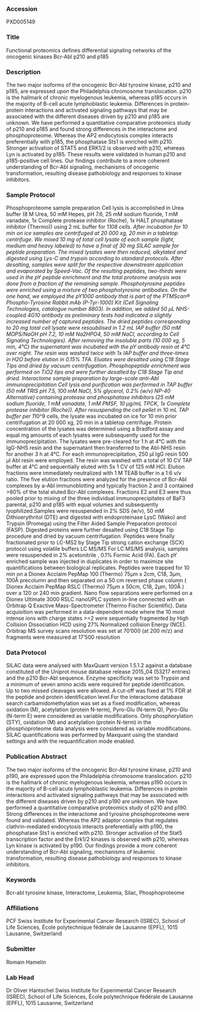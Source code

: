 ### Accession
PXD005149

### Title
Functional proteomics defines differential signaling networks of the oncogenic kinases Bcr-Abl p210 and p185

### Description
The two major isoforms of the oncogenic Bcr-Abl tyrosine kinase, p210 and p185, are expressed upon the Philadelphia chromosome translocation. p210 is the hallmark of chronic myelogenous leukemia, whereas p185 occurs in the majority of B-cell acute lymphoblastic leukemia. Differences in protein-protein interactions and activated signaling pathways that may be associated with the different diseases driven by p210 and p185 are unknown. We have performed a quantitative comparative proteomics study of p210 and p185 and found strong differences in the interactome and phosphoproteome. Whereas the AP2 endocytosis complex interacts preferentially with p185, the phosphatase Sts1 is enriched with p210. Stronger activation of STAT5 and ERK1/2 is observed with p210, whereas Lyn is activated by p185. These results were validated in human p210 and p185-positive cell lines. Our findings contribute to a more coherent understanding of Bcr-Abl signaling, mechanisms of oncogenic transformation, resulting disease pathobiology and responses to kinase inhibitors.

### Sample Protocol
Phosphoproteome sample preparation Cell lysis is accomplished in Urea buffer (8 M Urea, 50 mM Hepes, pH 7.6, 25 mM sodium fluoride, 1 mM vanadate, 1x Complete protease inhibitor (Roche), 1x HALT phosphatase inhibitor (Thermo)) using 2 mL buffer for 1*108 cells. After incubation for 10 min on ice samples are centrifuged at 20 000 xg, 20 min in a tabletop centrifuge. We mixed 10 mg of total cell lysate of each sample (light, medium and heavy labeled) to have a final of 30 mg SILAC sample for peptide preparation. The mixed lysates were then reduced, alkylated and digested using Lys-C and trypsin according to standard protocols. After desalting, samples were split for the respective downstream application and evaporated by Speed-Vac. Of the resulting peptides, two-thirds were used in the pY peptide enrichment and the total proteome analysis was done from a fraction of the remaining sample. Phosphotyrosine peptides were enriched using a mixture of two phosphotyrosine antibodies. On the one hand, we employed the pY1000 antibody that is part of the PTMScan® Phospho-Tyrosine Rabbit mAb (P-Tyr-1000) Kit (Cell Signaling Technologies, catalogue number 8803). In addition, we added 50 µL NHS-coupled 4G10 antibody as preliminary tests had indicated a slightly increased number of captured peptides. The dried peptides corresponding to 20 mg total cell lysate were resoubilised in 1.2 mL IAP buffer (50 mM MOPS/NaOH pH 7.2, 10 mM Na2HPO4, 50 mM NaCl, according to Cell Signaling Technologies). After removing the insoluble parts (10 000 xg, 5 min, 4°C) the supernatant was incubated with the pY antibody resin at 4°C over night. The resin was washed twice with 1x IAP buffer and three-times in H2O before elution in 0.15% TFA. Eluates were desalted using C18 Stage Tips and dried by vacuum centrifugation. Phosphopeptide enrichment was performed on TiO2 tips and were further desalted by C18 Stage Tip and dried. Interactome sample preparation by large-scale anti-Abl immunoprecipitation Cell lysis and purification was performed in TAP buffer (50 mM TRIS pH 7.5, 100 mM NaCl, 5% glycerol, 0.2% (w/v) NP-40 Alternative) containing protease and phosphatase inhibitors (25 mM sodium fluoride, 1 mM vanadate, 1 mM PMSF, 10 µg/mL TPCK, 1x Complete protease inhibitor (Roche)). After resuspending the cell pellet in 10 mL TAP buffer per 1*10^9 cells, the lysate was incubated on ice for 10 min prior centrifugation at 20 000 xg, 20 min in a tabletop centrifuge. Protein concentration of the lysates was determined using a Bradford assay and equal mg amounts of each lysates were subsequently used for the immunoprecipitation.  The lysates were pre-cleared for 1 h at 4°C with the IgG-NHS resin and the supernatant then transferred to the Abl-NHS resin for another 3 h at 4°C. For each immunoprecipitation, 250 µl IgG resin 500 µl Abl resin were employed. The resin was washed with a total of 10 CV TAP buffer at 4°C and sequentially eluted with 5x 1 CV of 125 mM HCl.  Elution fractions were immediately neutralized with 1 M TEAB buffer in a 1:6 v/v ratio. The five elution fractions were analyzed for the presence of Bcr-Abl complexes by a-Abl immunoblotting and typically fraction 2 and 3 contained >80% of the total eluted Bcr-Abl complexes. Fractions E2 and E3 were thus pooled prior to mixing of the three individual immunoprecipitates of BaF3 parental, p210 and p185 with equal volumes and subsequently lyophilized.Samples were resuspended in 2% SDS (w/v), 50 mM Dithioerythritol (DTE) and digested with endoproteinase LysC (Wako) and Trypsin (Promega) using  the Filter Aided Sample Preparation protocol (FASP). Digested proteins were further desalted using C18 Stage Tip procedure and dried by vacuum centrifugation. Peptides were finally fractionated prior to LC-MS2 by Stage Tip strong cation exchange (SCX) protocol using volatile buffers LC MS/MS For LC MS/MS analysis, samples were resuspended in 2% acetonitrile , 0.1% Formic Acid (FA). Each pY enriched sample was injected in duplicates in order to maximize site quantifications between biological replicates. Peptides were trapped for 10 min on a Dionex Acclaim PepMap 100 (Thermo) 75µm x 2cm, C18, 3µm, 100Å precolumn and then separated on a 50 cm reversed phase column ( Dionex Acclaim PepMap RSLC (Thermo) 75µm x 50cm, C18, 2µm, 100Å ) over a 120 or 240 min gradient. Nano flow separations were performed on a Dionex Ultimate 3000 RSLC nanoUPLC system in-line connected with an Orbitrap Q Exactive Mass-Spectrometer (Thermo Fischer Scientific). Data acquisition was performed in a data-dependent mode where the 10 most intense ions with charge states >=2 were sequentially fragmented by High Collision Dissociation HCD using 27% Normalized collision Energy (NCE). Orbitrap MS survey scans resolution was set at 70’000 (at 200 m/z) and fragments were measured at 17’500 resolution

### Data Protocol
SILAC data were analysed with MaxQuant version 1.5.1.2 against a database constituted of the Uniprot mouse database release 2015_04 (53217 entries) and the p210 Bcr-Abl sequence. Enzyme specificity was set to Trypsin and a minimum of seven amino acids were required for peptide identification. Up to two missed cleavages were allowed. A cut-off was fixed at 1% FDR at the peptide and protein identification level.For the interactome database search carbamidomethylation was set as a fixed modification, whereas oxidation (M), acetylation (protein N-term), Pyro-Glu (N-term Q), Pyro-Glu (N-term E) were considered as variable modifications. Only phosphorylation (STY), oxidation (M) and acetylation (protein N-term) in the phosphoproteome data analysis were considered as variable modifications. SILAC quantifications was performed by Maxquant using the standard settings and with the requantification mode enabled.

### Publication Abstract
The two major isoforms of the oncogenic Bcr-Abl tyrosine kinase, p210 and p190, are expressed upon the Philadelphia chromosome translocation. p210 is the hallmark of chronic myelogenous leukemia, whereas p190 occurs in the majority of B-cell acute lymphoblastic leukemia. Differences in protein interactions and activated signaling pathways that may be associated with the different diseases driven by p210 and p190 are unknown. We have performed a quantitative comparative proteomics study of p210 and p190. Strong differences in the interactome and tyrosine phosphoproteome were found and validated. Whereas the AP2 adaptor complex that regulates clathrin-mediated endocytosis interacts preferentially with p190, the phosphatase Sts1 is enriched with p210. Stronger activation of the Stat5 transcription factor and the Erk1/2 kinases is observed with p210, whereas Lyn kinase is activated by p190. Our findings provide a more coherent understanding of Bcr-Abl signaling, mechanisms of leukemic transformation, resulting disease pathobiology and responses to kinase inhibitors.

### Keywords
Bcr-abl tyrosine kinase, Interactome, Leukemia, Silac, Phosphoproteome

### Affiliations
PCF
Swiss Institute for Experimental Cancer Research (ISREC), School of Life Sciences, École polytechnique fédérale de Lausanne (EPFL), 1015 Lausanne, Switzerland

### Submitter
Romain Hamelin

### Lab Head
Dr Oliver Hantschel
Swiss Institute for Experimental Cancer Research (ISREC), School of Life Sciences, École polytechnique fédérale de Lausanne (EPFL), 1015 Lausanne, Switzerland


